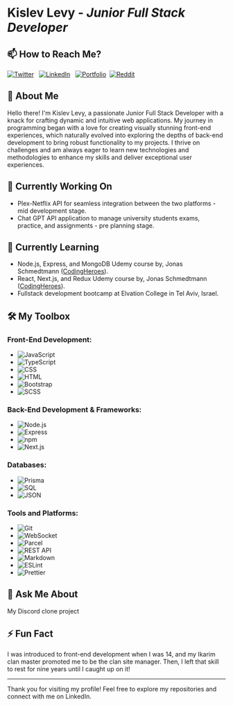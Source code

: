 # Kislev Levy - _Junior Full Stack Developer_
## 📫 How to Reach Me?
[![Twitter](https://img.shields.io/badge/Twitter-_?logo=x&style=for-the-badge&labelColor=1973e8&logoColor=white&color=71797E)](https://x.com/KislevLevy) &nbsp;
[![LinkedIn](https://img.shields.io/badge/LinkedIn-_?logo=linkedin&style=for-the-badge&labelColor=1973e8&logoColor=white&color=71797E)](https://www.linkedin.com/in/kislevlevy/) &nbsp;
[![Portfolio](https://img.shields.io/badge/Portfolio-_?logo=google-chrome&style=for-the-badge&labelColor=3880f0&logoColor=white&color=71797E)](https://www.kislev.me/)&nbsp;
[![Reddit](https://img.shields.io/badge/Reddit-_?logo=reddit&style=for-the-badge&labelColor=ff4501&logoColor=white&color=71797E)](https://www.reddit.com/user/kislev-levy/)

## 🚀 About Me
Hello there! I'm Kislev Levy, a passionate Junior Full Stack Developer with a knack for crafting dynamic and intuitive web applications. My journey in programming began with a love for creating visually stunning front-end experiences, which naturally evolved into exploring the depths of back-end development to bring robust functionality to my projects. I thrive on challenges and am always eager to learn new technologies and methodologies to enhance my skills and deliver exceptional user experiences.

## 🔭 Currently Working On
- Plex-Netflix API for seamless integration between the two platforms - mid development stage.
- Chat GPT API application to manage university students exams, practice, and assignments - pre planning stage.

## 🌱 Currently Learning
- Node.js, Express, and MongoDB Udemy course by, Jonas Schmedtmann ([CodingHeroes](https://codingheroes.io/)).
- React, Next.js, and Redux Udemy course by, Jonas Schmedtmann ([CodingHeroes](https://codingheroes.io/)).
- Fullstack development bootcamp at Elvation College in Tel Aviv, Israel.

## 🛠️ My Toolbox
### Front-End Development:
- ![JavaScript](https://img.shields.io/badge/JavaScript-F7DF1E?logo=javascript&logoColor=f7e02a&color=white)
- ![TypeScript](https://img.shields.io/badge/TypeScript-007ACC?logo=typescript&logoColor=397cc8&color=white)
- ![CSS](https://img.shields.io/badge/CSS-1572B6?logo=css3&logoColor=2d53e4&color=white)
- ![HTML](https://img.shields.io/badge/HTML-E34F26?logo=html5&logoColor=dd4b24&color=white)
- ![Bootstrap](https://img.shields.io/badge/Bootstrap-563D7C?logo=bootstrap&logoColor=712cf9&color=white)
- ![SCSS](https://img.shields.io/badge/SCSS-CC6699?logo=sass&logoColor=d06a9d&color=white)

### Back-End Development & Frameworks:
- ![Node.js](https://img.shields.io/badge/Node.js-339933?logo=node.js&logoColor=68a063&color=white)
- ![Express](https://img.shields.io/badge/Express-339933?logo=express&logoColor=black&color=white)
- ![npm](https://img.shields.io/badge/npm-CB3837?logo=npm&logoColor=c53735&color=white)
- ![Next.js](https://img.shields.io/badge/Next.js-000000?logo=next.js&logoColor=black&color=white)

### Databases:
- ![Prisma](https://img.shields.io/badge/Prisma-2D3748?logo=prisma&logoColor=black&color=white)
- ![SQL](https://img.shields.io/badge/SQL-4479A1?logo=mysql&logoColor=10638a&color=white)
- ![JSON](https://img.shields.io/badge/JSON-000000?logo=json&logoColor=black&color=white)

### Tools and Platforms:
- ![Git](https://img.shields.io/badge/Git-F05032?logo=git&logoColor=f1573a&color=white)
- ![WebSocket](https://img.shields.io/badge/WebSocket-000000?logo=Cloudflare&logoColor=yellow&color=white)
- ![Parcel](https://img.shields.io/badge/Parcel-BD77FF?logo=dropbox&logoColor=c4946a&color=white)
- ![REST API](https://img.shields.io/badge/REST%20API-005571?logo=googlecloud&logoColor=blue&color=white)
- ![Markdown](https://img.shields.io/badge/Markdown-0078d7?logo=markdown&logoColor=black&color=white)
- ![ESLint](https://img.shields.io/badge/ESLint-0078d7?logo=eslint&logoColor=4930bd&color=white)
- ![Prettier](https://img.shields.io/badge/Prettier-0078d7?logo=prettier&logoColor=f8bc45&color=white)

## 💬 Ask Me About
My Discord clone project

## ⚡ Fun Fact
I was introduced to front-end development when I was 14, and my Ikarim clan master promoted me to be the clan site manager.
Then, I left that skill to rest for nine years until I caught up on it!

---
Thank you for visiting my profile! Feel free to explore my repositories and connect with me on LinkedIn.
